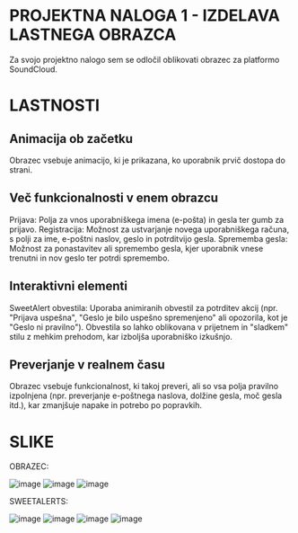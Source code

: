<h1>PROJEKTNA NALOGA 1 - IZDELAVA LASTNEGA OBRAZCA</h1>

Za svojo projektno nalogo sem se odločil oblikovati obrazec za platformo SoundCloud.

<h1>LASTNOSTI</h1>

<h2>Animacija ob začetku</h2>

Obrazec vsebuje animacijo, ki je prikazana, ko uporabnik prvič dostopa do strani.

<h2>Več funkcionalnosti v enem obrazcu</h2>

Prijava: Polja za vnos uporabniškega imena (e-pošta) in gesla ter gumb za prijavo.
Registracija: Možnost za ustvarjanje novega uporabniškega računa, s polji za ime, e-poštni naslov, geslo in potrditvijo gesla.
Sprememba gesla: Možnost za ponastavitev ali spremembo gesla, kjer uporabnik vnese trenutni in nov geslo ter potrdi spremembo.

<h2>Interaktivni elementi</h2>

SweetAlert obvestila: Uporaba animiranih obvestil za potrditev akcij (npr. "Prijava uspešna", "Geslo je bilo uspešno spremenjeno" ali opozorila, kot je "Geslo ni pravilno").
Obvestila so lahko oblikovana v prijetnem in "sladkem" stilu z mehkim prehodom, kar izboljša uporabniško izkušnjo.

<h2>Preverjanje v realnem času</h2>

Obrazec vsebuje funkcionalnost, ki takoj preveri, ali so vsa polja pravilno izpolnjena (npr. preverjanje e-poštnega naslova, dolžine gesla, moč gesla itd.), kar zmanjšuje napake in potrebo po popravkih.


<h1>SLIKE</h1>

OBRAZEC:

![image](https://github.com/user-attachments/assets/db276dbb-00c4-47d2-8cd0-93f44de34d50)
![image](https://github.com/user-attachments/assets/1f049392-a412-40b6-8ebb-5d09c81f4553)
![image](https://github.com/user-attachments/assets/9932ed13-d6ae-4846-8983-58993e97513d)

SWEETALERTS:

![image](https://github.com/user-attachments/assets/7d91ec5b-9ead-4ef3-8c18-175cfe4e2f4a)
![image](https://github.com/user-attachments/assets/64682fe4-e967-4358-a0e0-f35d1756cab6)
![image](https://github.com/user-attachments/assets/56739a22-d51c-4b44-a999-b58d40cd0ef3)
![image](https://github.com/user-attachments/assets/1bd1a70e-921d-4cac-bcd2-3cb3a967dedc)

